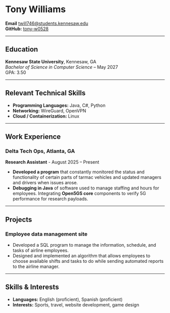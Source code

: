 # Tony Williams
**Email** twill746@students.kennesaw.edu  
**GitHub:** [tony-w0528](https://github.com/LeoVanRensburg)

---  
## Education
**Kennesaw State University**, Kennesaw, GA  
*Bachelor of Science in Computer Science* – May 2027  
GPA: 3.50

---  
## Relevant Technical Skills
- **Programming Languages:** Java, C#, Python
- **Networking:** WireGuard, OpenVPN
- **Cloud / Containerization:** Linux
---  
## Work Experience
### Delta Tech Ops, Atlanta, GA
**Research Assistant** - August 2025 – Present
- **Developed a program** that constantly monitored the status and functionality of certain parts of tarmac vehicles and updated managers and drivers when issues arose.
- **Debugging in Java** of software used to manage staffing and hours for employees. Integrating **Open5GS core** components to verify 5G performance for research payloads.

---  
## Projects
### Employee data management site
- Developed a SQL program to manage the information, schedule, and tasks of airline employees. 
- Designed and implemented an algorithm that allows employees to choose available shifts and tasks to do while sending automated reports to the airline manager.

---  
## Skills & Interests
- **Languages:** English (proficient), Spanish (proficient)
- **Interests:** Sports, travel, website development, game design